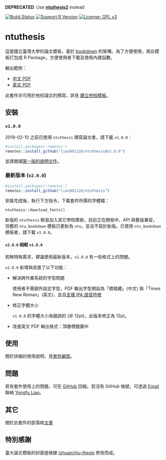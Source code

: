 **DEPRECATED**: Use [**ntuthesis2**](https://github.com/liao961120/ntuthesis2) instead

[![Build Status](https://travis-ci.org/liao961120/ntuthesis.svg?branch=master)](https://travis-ci.org/liao961120/ntuthesis) [![Support R Version](https://img.shields.io/badge/R-≥%203.4.0-blue.svg)](https://cran.r-project.org/) [![License: GPL v3](https://img.shields.io/badge/License-GPL%20v3-yellow.svg)](https://www.gnu.org/licenses/gpl-3.0)


# ntuthesis

這是國立臺灣大學的論文模板，基於 [bookdown](https://github.com/rstudio/bookdown) 的架構。為了方便使用，將此模板打包成 R Package，方便使用者下載及使用內建函數。

輸出範例：

- [中文 PDF](https://liao961120.github.io/ntuthesis/doc/ntu-bookdown.pdf)
- [英文 PDF](https://liao961120.github.io/ntuthesis/doc/ntu-bookdown-en.pdf)


此套件亦可用於他校論文的撰寫，詳見 [建立他校模板](https://liao961120.github.io/ntuthesis/articles/extend_template.html)。

## 安裝

### `v1.0.0`
2019-02-10 之前已使用 `ntuthesis` 撰寫論文者，請下載 `v1.0.0`：
```r
#install.packages('remotes')
remotes::install_github("liao961120/ntuthesis@v1.0.0")
```

並請閱讀[第一版的說明文件](https://liao961120.github.io/ntuthesis/doc-v1)。

### 最新版本 (`v2.0.0`)

```r
#install.packages('remotes')
remotes::install_github("liao961120/ntuthesis")
```

安裝完成後，執行下方指令，下載套件所需的字體檔：
```
ntuthesis::download_fonts()
```

新版的 `ntuthesis` 較易加入其它學校模板，目前正在開發中，API 與舊版兼容，但舊的 `ntu_bookdown` 模板已更新為 `ntu`，並且不容於新版。已使用 `ntu_bookdown` 模板者，請下載 `v1.0.0`。


#### `v2.0.0` 相較 `v1.0.0`

若無特殊需求，建議使用最新版本，`v1.0.0` 有一些格式上的問題。

`v2.0.0` 新增與改進了以下功能：

- 解決跨作業系統的字型問題
    
    使用者不需額外設定字型，PDF 輸出字型預設為「標楷體」(中文) 與「Times New Roman」(英文)，並且[支援 IPA 語音符號](https://liao961120.github.io/ntuthesis/doc/add-on.html)

- 修正字體大小
    
    `v1.0.0` 的字體大小為錯誤的 (非 12pt)，此版本修正為 12pt。

- 改進英文 PDF 輸出格式：頂層標題置中




## 使用

關於詳細的使用說明，見[套件網頁](https://doc-ntuthesis.netlify.com)。


## 問題

若有套件使用上的問題，可在 [GitHub](https://github.com/liao961120/ntuthesis/issues) 回報。若沒有 GitHub 帳號，可透過 [Email](mailto:liao961120@gmail.com) 聯絡 [Yongfu Liao](https://liao961120.github.io)。


## 其它

關於此套件的部落格[文章](https://liao961120.github.io/2019/03/07/ntuthesis.html)

## 特別感謝

臺大論文模板的封面是根據 [tzhuan/ntu-thesis](https://github.com/tzhuan/ntu-thesis) 修改而成。

